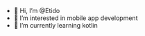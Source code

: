 - 👋 Hi, I’m @Etido
- 👀 I’m interested in mobile app development
- 🌱 I’m currently learning kotlin

<!---
Etido-UP/Etido-UP is a ✨ special ✨ repository because its `README.md` (this file) appears on your GitHub profile.
You can click the Preview link to take a look at your changes.
--->
